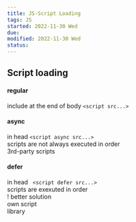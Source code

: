 ```yaml
---
title: JS-Script Loading
tags: JS
started: 2022-11-30 Wed
due: 
modified: 2022-11-30 Wed
status: 
---
```

## Script loading
#### regular
include at the end of body `<script src...>`
#### async
in head `<script async src...>`  
scripts are not always executed in order  
3rd-party scripts
#### defer
in head ` <script defer src...>`  
scripts are exexuted in order  
! better solution  
own script  
library